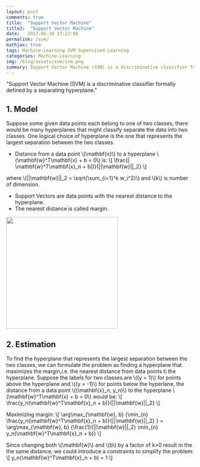```yaml
---
layout: post
comments: true
title:  "Support Vector Machine"
title2:  "Support Vector Machine"
date:   2017-06-30 17:22:00
permalink: /svm/
mathjax: true
tags: Machine-Learning SVM Supervised-Learning
categories: Machine-Learning
img: /blog/assets/svm/svm.png
summary: Support Vector Machine (SVM) is a discriminative classifier formally defined by a separating hyperplane...
---
```



"Support Vector Machine (SVM) is a discriminative classifier formally defined by a separating hyperplane."

## 1. Model
Suppose some given data points each belong to one of two classes, there would be many hyperplanes that might classify separate the data into two classes. One logical choice of hyperplane is the one that represents the largest separation between the two classes.
* Distance from a data point \\(\mathbf{x}\\) to a hyperplane \\(\mathbf{w}^T\mathbf{x} + b = 0\\) is:
\\[
\frac{\| \mathbf{w}^T\mathbf{x}\_n + b\|)}{\|\|\mathbf{w}\|\|_2}
\\]

where \\(\|\|\mathbf{w}\|\|\_2 = \sqrt{\sum_{i=1}^k w_i^2}\\) and \\(k\\) is number of dimension.
* Support Vectors are data points with the nearest distance to the hyperplane.
* The nearest distance is called margin.

<div class="imgcap">
<div >
    <img src="/blog/assets/svm/svm.png" width = "300">
</div>
</div>

## 2. Estimation
To find the hyperplane that represents the largest separation between the two classes, we can formulate the problem as finding a hyperplane that maximizes the margin,i.e. the nearest distance from data points ti the hyperplane. Suppose the labels for two classes are \\((y = 1)\\) for points above the hyperplane and \\((y = -1)\\) for points below the hyperlane, the distance from a data point \\((\mathbf{x}\_n, y_n)\\) to the hyperplane \\(\mathbf{w}^T\mathbf{x} + b = 0\\) would be:
\\[
\frac{y_n(\mathbf{w}^T\mathbf{x}\_n + b)}{\|\|\mathbf{w}\|\|_2}
\\]

Maximizing margin:
\\[
\arg\max_{\mathbf{w}, b} {\min_{n} \frac{y\_n(\mathbf{w}^T\mathbf{x}\_n + b)}{\|\|\mathbf{w}\|\|\_2} }
= \arg\max_{\mathbf{w}, b} {\frac{1}{\|\|\mathbf{w}\|\|\_2} \min_{n} y\_n(\mathbf{w}^T\mathbf{x}\_n + b)}
\\]

Since changing both \\(\mathbf{w}\\) and \\(b\\) by a factor of k>0 result in the the same distance, we could introduce a constraints to simplify the problem:
\\[
y\_n(\mathbf{w}^T\mathbf{x}\_n + b) = 1
\\]
